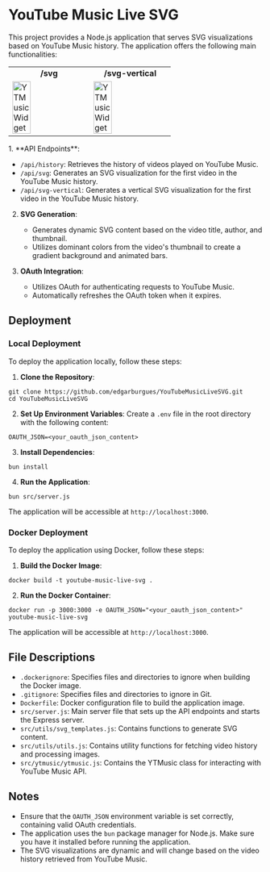 # YouTube Music Live SVG

This project provides a Node.js application that serves SVG visualizations based on YouTube Music history. The application offers the following main functionalities:
<table align="center">
  <tr>
    <td colspan="" align="center">
      <strong>/svg</strong>
    </td>
    <td colspan="" align="center">
      <strong>/svg-vertical</strong>
    </td>
  </tr>
  <tr>
    <td>
      <img height="50%" width="50%" src="https://youtubemusiclivesvg.azurewebsites.net/api/svg?nocache=timestamps" alt="YTMusic Widget"/>
    </td>
    <td>
      <img height="50%" width="50%" src="https://youtubemusiclivesvg.azurewebsites.net/api/svg-vertical?nocache=timestamps" alt="YTMusic Widget"/>
    </td>
  </tr>
</table>
1. **API Endpoints**:

   - `/api/history`: Retrieves the history of videos played on YouTube Music.
   - `/api/svg`: Generates an SVG visualization for the first video in the YouTube Music history.
   - `/api/svg-vertical`: Generates a vertical SVG visualization for the first video in the YouTube Music history.

2. **SVG Generation**:

   - Generates dynamic SVG content based on the video title, author, and thumbnail.
   - Utilizes dominant colors from the video's thumbnail to create a gradient background and animated bars.

3. **OAuth Integration**:
   - Utilizes OAuth for authenticating requests to YouTube Music.
   - Automatically refreshes the OAuth token when it expires.

## Deployment

### Local Deployment

To deploy the application locally, follow these steps:

1. **Clone the Repository**:

```
git clone https://github.com/edgarburgues/YouTubeMusicLiveSVG.git
cd YouTubeMusicLiveSVG
```

2. **Set Up Environment Variables**:
Create a `.env` file in the root directory with the following content:
```
OAUTH_JSON=<your_oauth_json_content>
```

3. **Install Dependencies**:
``` 
bun install 
```

4. **Run the Application**:
```
bun src/server.js
```

The application will be accessible at `http://localhost:3000`.

### Docker Deployment

To deploy the application using Docker, follow these steps:

1. **Build the Docker Image**:
```
docker build -t youtube-music-live-svg .
```

2. **Run the Docker Container**:
```
docker run -p 3000:3000 -e OAUTH_JSON="<your_oauth_json_content>" youtube-music-live-svg
```
The application will be accessible at `http://localhost:3000`.

## File Descriptions

- `.dockerignore`: Specifies files and directories to ignore when building the Docker image.
- `.gitignore`: Specifies files and directories to ignore in Git.
- `Dockerfile`: Docker configuration file to build the application image.
- `src/server.js`: Main server file that sets up the API endpoints and starts the Express server.
- `src/utils/svg_templates.js`: Contains functions to generate SVG content.
- `src/utils/utils.js`: Contains utility functions for fetching video history and processing images.
- `src/ytmusic/ytmusic.js`: Contains the YTMusic class for interacting with YouTube Music API.

## Notes

- Ensure that the `OAUTH_JSON` environment variable is set correctly, containing valid OAuth credentials.
- The application uses the `bun` package manager for Node.js. Make sure you have it installed before running the application.
- The SVG visualizations are dynamic and will change based on the video history retrieved from YouTube Music.























